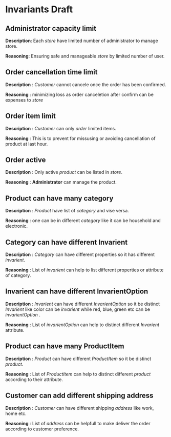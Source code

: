 # Invariants Draft

## Administrator capacity limit

**Description**: Each *store* have limited number of administrator to manage store.

**Reasoning**: Ensuring safe and manageable *store* by limited number of user.

## Order cancellation time limit

**Description** : *Customer* cannot cancele once the order has been confirmed.

**Reasoning** : minimizing loss as order canceletion after confirm can be expenses to *store*

## Order item limit

**Description** : *Customer* can only *order* limited items.

**Reasoning** : This is to prevent for missusing or avoiding cancellation of product at last hour.

## Order active

**Description** : Only active *product* can be listed in *store*.

**Reasoning** : **Administrator** can manage the product.

## Product can have many category
**Description** : *Product* have list of *category* and vise versa.

**Reasoning** : one can be in different *category* like it can be household and electronic.

## Category can have different Invarient
**Description** : *Category* can have different properties so it has different *invarient*.

**Reasoning** : List of *invarient* can help to list different properties or attribute of category.

## Invarient can have different InvarientOption

**Description** : *Invarient* can have different *InvarientOption* so it be distinct *Invarient* like color can be *invarient* while red, blue, green etc can be *invarientOption* .

**Reasoning** : List of *invarientOption* can help to distinct different *Invarient* attribute.

## Product can have many ProductItem 

**Description** : *Product* can have different *ProductItem* so it be distinct *product*.

**Reasoning** : List of *ProductItem* can help to distinct different *product* according to their attribute.

## Customer can add different shipping address 
**Description** : *Customer* can have different shipping *address* like work, home etc.

**Reasoning** : List of *address* can be helpfull to make deliver the order according to customer preference.